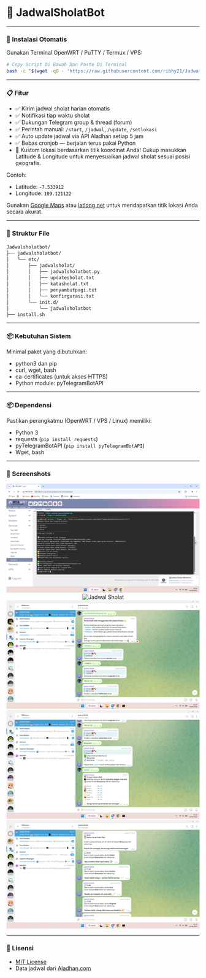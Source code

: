 # 🕋 JadwalSholatBot

---

### 🚀 Instalasi Otomatis

Gunakan Terminal OpenWRT / PuTTY / Termux / VPS:

```bash
# Copy Script Di Bawah Dan Paste Di Terminal
bash -c "$(wget -qO - 'https://raw.githubusercontent.com/ribhy21/Jadwalsholatbot/main/install.sh')"
```

---

### 📋 Fitur

- ✅ Kirim jadwal sholat harian otomatis
- ✅ Notifikasi tiap waktu sholat
- ✅ Dukungan Telegram group & thread (forum)
- ✅ Perintah manual: `/start`, `/jadwal`, `/update`, `/setlokasi`
- ✅ Auto update jadwal via API Aladhan setiap 5 jam
- ✅ Bebas cronjob — berjalan terus pakai Python
- 📍 Kustom lokasi berdasarkan titik koordinat Anda! Cukup masukkan Latitude & Longitude untuk menyesuaikan jadwal sholat sesuai posisi geografis.

Contoh:
- Latitude: `-7.533912`
- Longitude: `109.121122`

Gunakan [Google Maps](https://maps.google.com) atau [latlong.net](https://www.latlong.net/) untuk mendapatkan titik lokasi Anda secara akurat.

---

### 📂 Struktur File

```
Jadwalsholatbot/
├── jadwalsholatbot/
│   └── etc/
│       ├── jadwalsholat/
│       │   ├── jadwalsholatbot.py
│       │   ├── updatesholat.txt
│       │   ├── katasholat.txt
│       │   ├── penyambutpagi.txt
│       │   └── konfirgurasi.txt
│       └── init.d/
│           └── jadwalsholatbot
├── install.sh
```

---

### 📦 Kebutuhan Sistem

Minimal paket yang dibutuhkan:
- python3 dan pip
- curl, wget, bash
- ca-certificates (untuk akses HTTPS)
- Python module: pyTelegramBotAPI

---

### 📦 Dependensi

Pastikan perangkatmu (OpenWRT / VPS / Linux) memiliki:

- Python 3
- requests (`pip install requests`)
- pyTelegramBotAPI (`pip install pyTelegramBotAPI`)
- Wget, bash

---

### 📸 Screenshots

<p align="center">
  <img src="assets/instal.png" alt="Proses Instalasi">
  <br>
  <img src="assets/jadwal.png" alt="Jadwal Sholat">
  <br>
  <img src="assets/notifikasi1.png" alt="Notifikasi Telegram 1">
  <br>
  <img src="assets/notifikasi2.png" alt="Notifikasi Telegram 2">
  <br>
  <img src="assets/notifikasi3.png" alt="Notifikasi Telegram 3">
</p>

---

### 📄 Lisensi
- [MIT License](https://github.com/ribhy21/Jadwalsholatbot/blob/main/LICENSE)
- Data jadwal dari [Aladhan.com](https://aladhan.com/)

